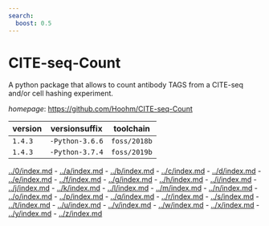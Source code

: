 ```yaml
---
search:
  boost: 0.5
---
```

# CITE-seq-Count

A python package that allows to count antibody TAGS from a CITE-seq and/or cell hashing experiment.

*homepage*: <https://github.com/Hoohm/CITE-seq-Count>

version | versionsuffix | toolchain
--------|---------------|----------
``1.4.3`` | ``-Python-3.6.6`` | ``foss/2018b``
``1.4.3`` | ``-Python-3.7.4`` | ``foss/2019b``

[../0/index.md](0) - [../a/index.md](a) - [../b/index.md](b) - [../c/index.md](c) - [../d/index.md](d) - [../e/index.md](e) - [../f/index.md](f) - [../g/index.md](g) - [../h/index.md](h) - [../i/index.md](i) - [../j/index.md](j) - [../k/index.md](k) - [../l/index.md](l) - [../m/index.md](m) - [../n/index.md](n) - [../o/index.md](o) - [../p/index.md](p) - [../q/index.md](q) - [../r/index.md](r) - [../s/index.md](s) - [../t/index.md](t) - [../u/index.md](u) - [../v/index.md](v) - [../w/index.md](w) - [../x/index.md](x) - [../y/index.md](y) - [../z/index.md](z)

